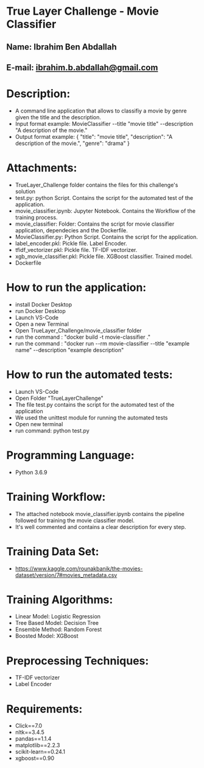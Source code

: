 # True Layer Challenge - Movie Classifier
## Name: Ibrahim Ben Abdallah
## E-mail: ibrahim.b.abdallah@gmail.com

# Description:
- A command line application that allows to classifiy a movie by genre given the title and the description.
- Input format example: MovieClassifier --title "movie title" --description "A description of the movie."
- Output format example: 
{
    "title": "movie title",
    "description": "A description of the movie.",
    "genre": "drama"
}

# Attachments:
- TrueLayer_Challenge folder contains the files for this challenge's solution
- test.py: python Script. Contains the script for the automated test of the application.
- movie_classifier.ipynb: Jupyter Notebook. Contains the Workflow of the training process.
- movie_classifier: Folder: Contains the script for movie classifier application, dependecies and the Dockerfile.
- MovieClassifier.py: Python Script. Contains the script for the application.
- label_encoder.pkl: Pickle file. Label Encoder.
- tfidf_vectorizer.pkl: Pickle file. TF-IDF vectorizer.
- xgb_movie_classifier.pkl: Pickle file. XGBoost classifier. Trained model.
- Dockerfile


# How to run the application:
- install Docker Desktop
- run Docker Desktop
- Launch VS-Code
- Open a new Terminal
- Open TrueLayer_Challenge/movie_classifier folder
- run the command : "docker build -t movie-classifier ."
- run the command : "docker run --rm movie-classifier --title "example name" --description "example description"

# How to run the automated tests:
- Launch VS-Code
- Open Folder "TrueLayerChallenge"
- The file test.py contains the script for the automated test of the application
- We used the unittest module for running the automated tests
- Open new terminal
- run command: python test.py

# Programming Language:
- Python 3.6.9

# Training Workflow:
- The attached notebook movie_classifier.ipynb contains the pipeline followed for training the movie classifier model.
- It's well commented and contains a clear description for every step.

# Training Data Set:
- https://www.kaggle.com/rounakbanik/the-movies-dataset/version/7#movies_metadata.csv

# Training Algorithms:
- Linear Model: Logistic Regression
- Tree Based Model: Decision Tree
- Ensemble Method: Random Forest
- Boosted Model: XGBoost

# Preprocessing Techniques:
- TF-IDF vectorizer
- Label Encoder

# Requirements:
- Click==7.0
- nltk==3.4.5
- pandas==1.1.4
- matplotlib==2.2.3
- scikit-learn==0.24.1
- xgboost==0.90